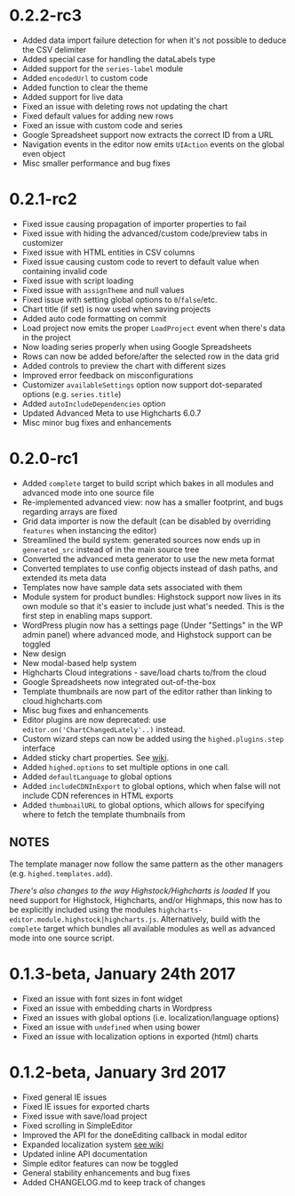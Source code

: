 # 0.2.2-rc3
  * Added data import failure detection for when it's not possible to deduce the CSV delimiter
  * Added special case for handling the dataLabels type
  * Added support for the `series-label` module
  * Added `encodedUrl` to custom code
  * Added function to clear the theme
  * Added support for live data
  * Fixed an issue with deleting rows not updating the chart
  * Fixed default values for adding new rows
  * Fixed an issue with custom code and series
  * Google Spreadsheet support now extracts the correct ID from a URL
  * Navigation events in the editor now emits `UIAction` events on the global even object
  * Misc smaller performance and bug fixes

# 0.2.1-rc2
  * Fixed issue causing propagation of importer properties to fail
  * Fixed issue with hiding the advanced/custom code/preview tabs in customizer
  * Fixed issue with HTML entities in CSV columns
  * Fixed issue causing custom code to revert to default value when containing invalid code
  * Fixed issue with script loading
  * Fixed issue with `assignTheme` and null values
  * Fixed issue with setting global options to `0`/`false`/etc.
  * Chart title (if set) is now used when saving projects
  * Added auto code formatting on commit
  * Load project now emits the proper `LoadProject` event when there's data in the project
  * Now loading series properly when using Google Spreadsheets
  * Rows can now be added before/after the selected row in the data grid
  * Added controls to preview the chart with different sizes
  * Improved error feedback on misconfigurations
  * Customizer `availableSettings` option now support dot-separated options (e.g. `series.title`)
  * Added `autoIncludeDependencies` option
  * Updated Advanced Meta to use Highcharts 6.0.7
  * Misc minor bug fixes and enhancements

# 0.2.0-rc1
  * Added `complete` target to build script which bakes in all modules and advanced mode into one source file
  * Re-implemented advanced view: now has a smaller footprint, and bugs regarding arrays are fixed
  * Grid data importer is now the default (can be disabled by overriding `features` when instancing the editor)
  * Streamlined the build system: generated sources now ends up in `generated_src` instead of in the main source tree
  * Converted the advanced meta generator to use the new meta format
  * Converted templates to use config objects instead of dash paths, and extended its meta data
  * Templates now have sample data sets associated with them
  * Module system for product bundles: Highstock support now lives in its own module so that it's easier to include just what's needed. This is the first step in enabling maps support.
  * WordPress plugin now has a settings page (Under "Settings" in the WP admin panel) where advanced mode, and Highstock support can be toggled
  * New design
  * New modal-based help system
  * Highcharts Cloud integrations - save/load charts to/from the cloud
  * Google Spreadsheets now integrated out-of-the-box
  * Template thumbnails are now part of the editor rather than linking to cloud.highcharts.com
  * Misc bug fixes and enhancements
  * Editor plugins are now deprecated: use `editor.on('ChartChangedLately'..)` instead.
  * Custom wizard steps can now be added using the `highed.plugins.step` interface
  * Added sticky chart properties. See [wiki](https://github.com/highcharts/highcharts-editor/wiki/Sticky-Chart-Options).
  * Added `highed.options` to set multiple options in one call.
  * Added `defaultLanguage` to global options
  * Added `includeCDNInExport` to global options, which when false will not include CDN references in HTML exports
  * Added `thumbnailURL` to global options, which allows for specifying where to fetch the template thumbnails from

## NOTES

  The template manager now follow the same pattern as the other managers (e.g. `highed.templates.add`).

  *There's also changes to the way Highstock/Highcharts is loaded*
  If you need support for Highstock, Highcharts, and/or Highmaps, this now has to be explicitly included using the modules `highcharts-editor.module.highstock|highcharts.js`.
  Alternatively, build with the `complete` target which bundles all available modules as well as advanced mode into one source script.

# 0.1.3-beta, January 24th 2017
  * Fixed an issue with font sizes in font widget
  * Fixed an issue with embedding charts in Wordpress
  * Fixed an issues with global options (i.e. localization/language options)
  * Fixed an issue with `undefined` when using bower
  * Fixed an issue with localization options in exported (html) charts

# 0.1.2-beta, January 3rd 2017
  * Fixed general IE issues
  * Fixed IE issues for exported charts
  * Fixed issue with save/load project
  * Fixed scrolling in SimpleEditor
  * Improved the API for the doneEditing callback in modal editor
  * Expanded localization system [see wiki](https://github.com/highcharts/highcharts-editor/wiki/Localization)
  * Updated inline API documentation
  * Simple editor features can now be toggled
  * General stability enhancements and bug fixes
  * Added CHANGELOG.md to keep track of changes
